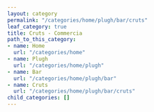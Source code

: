 ```yaml
---
layout: category
permalink: "/categories/home/plugh/bar/cruts"
leaf_category: true
title: Cruts - Commercia
path_to_this_category:
- name: Home
  url: "/categories/home"
- name: Plugh
  url: "/categories/home/plugh"
- name: Bar
  url: "/categories/home/plugh/bar"
- name: Cruts
  url: "/categories/home/plugh/bar/cruts"
child_categories: []
---
```


